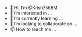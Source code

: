 - 👋 Hi, I’m @Krish7568M
- 👀 I’m interested in ...
- 🌱 I’m currently learning ...
- 💞️ I’m looking to collaborate on ...
- 📫 How to reach me ...

<!---
Krish7568M/Krish7568M is a ✨ special ✨ repository because its `README.md` (this file) appears on your GitHub profile.
You can click the Preview link to take a look at your changes.
--->
